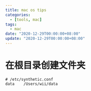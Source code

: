 ```yaml
---
title: mac os tips
categories: 
  - [tools, mac]
tags:
  - mac
date: "2020-12-29T00:00:00+08:00"
update: "2020-12-29T00:00:00+08:00"
---
```


# 在根目录创建文件夹

```shell
# /etc/synthetic.conf
data	/Users/wii/data
```

